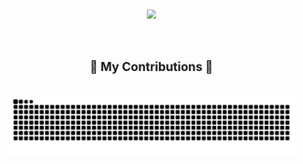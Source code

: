 <h1 align="center">
<img src="https://readme-typing-svg.herokuapp.com/?font=Righteous&size=35&center=true&vCenter=true&width=500&height=70&duration=4000&lines=Namaste🙏+I'm+अभय;" />
</h1>

<br/>

<div align="center">
  <h2>🐍 My Contributions 🐍</h2>
  <br>
  <img alt="snake eating my contributions" src="https://raw.githubusercontent.com/AbhayShaw01/AbhayShaw01/output/github-contribution-grid-snake.svg" />
  
  <br/><br/><br/>
</div>
